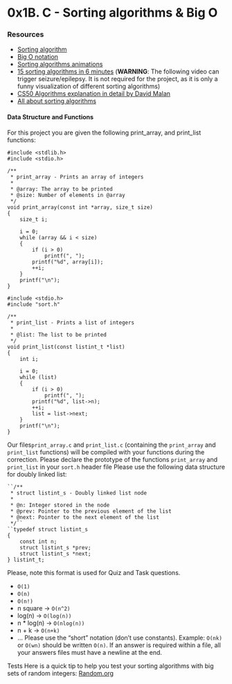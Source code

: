 # 0x1B. C - Sorting algorithms & Big O
### Resources
+ [Sorting algorithm](https://en.wikipedia.org/wiki/Sorting_algorithm)
+ [Big O notation](https://stackoverflow.com/questions/487258/what-is-a-plain-english-explanation-of-big-o-notation)
+ [Sorting algorithms animations](https://www.toptal.com/developers/sorting-algorithms)
+ [15 sorting algorithms in 6 minutes](https://www.youtube.com/watch?v=kPRA0W1kECg) (**WARNING**: The following video can trigger seizure/epilepsy. It is not required for the project, as it is only a funny visualization of different sorting algorithms)
+ [CS50 Algorithms explanation in detail by David Malan](https://www.youtube.com/watch?v=yb0PY3LX2x8&t=2s)
+ [All about sorting algorithms](https://www.geeksforgeeks.org/sorting-algorithms/)

#### Data Structure and Functions
For this project you are given the following print_array, and print_list functions:
```
#include <stdlib.h>
#include <stdio.h>

/**
 * print_array - Prints an array of integers
 *
 * @array: The array to be printed
 * @size: Number of elements in @array
 */
void print_array(const int *array, size_t size)
{
    size_t i;

    i = 0;
    while (array && i < size)
    {
        if (i > 0)
            printf(", ");
        printf("%d", array[i]);
        ++i;
    }
    printf("\n");
}
```
```
#include <stdio.h>
#include "sort.h"

/**
 * print_list - Prints a list of integers
 *
 * @list: The list to be printed
 */
void print_list(const listint_t *list)
{
    int i;

    i = 0;
    while (list)
    {
        if (i > 0)
            printf(", ");
        printf("%d", list->n);
        ++i;
        list = list->next;
    }
    printf("\n");
}
```

Our files``print_array.c`` and ``print_list.c`` (containing the ``print_array`` and ``print_list`` functions) will be compiled with your functions during the correction.
Please declare the prototype of the functions ``print_array`` and ``print_list`` in your ``sort.h`` header file
Please use the following data structure for doubly linked list:
```
``/**
 * struct listint_s - Doubly linked list node
 *
 * @n: Integer stored in the node
 * @prev: Pointer to the previous element of the list
 * @next: Pointer to the next element of the list
 */``
``typedef struct listint_s
{
    const int n;
    struct listint_s *prev;
    struct listint_s *next;
} listint_t;
```

Please, note this format is used for Quiz and Task questions.
+ ``O(1)``
+ ``O(n)``
+ ``O(n!)``
+ n square -> ``O(n^2)``
+ log(n) -> ``O(log(n))``
+ n * log(n) -> ``O(nlog(n))``
+ n + k -> ``O(n+k)``
+ …
Please use the “short” notation (don’t use constants). Example: ``O(nk)`` or ``O(wn)`` should be written ``O(n)``. If an answer is required within a file, all your answers files must have a newline at the end.

Tests
Here is a quick tip to help you test your sorting algorithms with big sets of random integers: [Random.org](https://www.random.org/integer-sets/)

